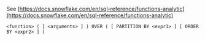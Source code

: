 See [https://docs.snowflake.com/en/sql-reference/functions-analytic](https://docs.snowflake.com/en/sql-reference/functions-analytic)
```
<function> ( [ <arguments> ] ) OVER ( [ PARTITION BY <expr1> ] [ ORDER BY <expr2> ] )
```
